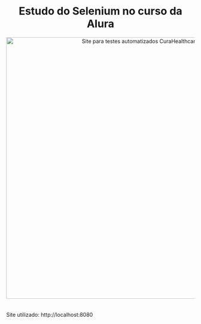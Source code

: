 

<h1 align="center">
<br> Estudo do Selenium no curso da Alura
</h1>

<div align="center">
<img width="700px" alt="Site para testes automatizados CuraHealthcare" src="https://i.imgur.com/JDqxQL3.png" />
</div>
<br>



<br>
Site utilizado: http://localhost:8080
<h1>
